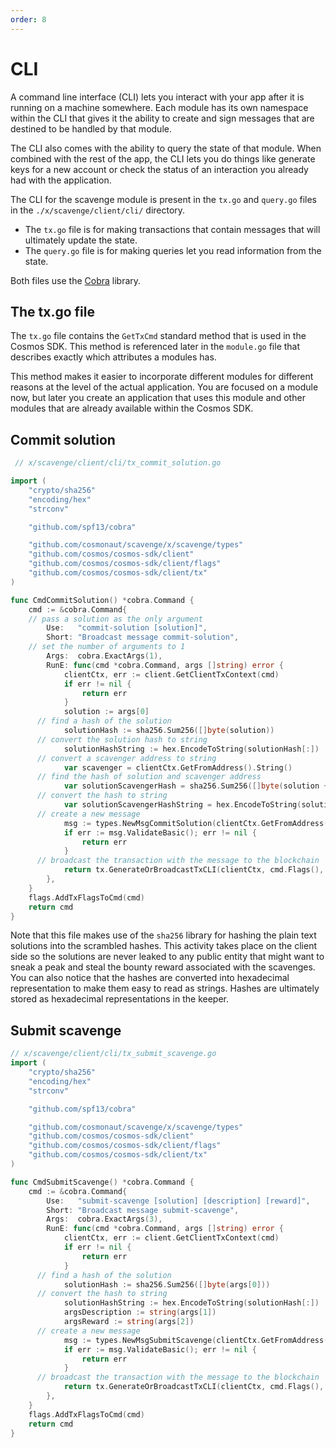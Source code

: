 ```yaml
---
order: 8
---
```


# CLI

A command line interface (CLI) lets you interact with your app after it is running on a machine somewhere. Each module has its own namespace within the CLI that gives it the ability to create and sign messages that are destined to be handled by that module. 

The CLI also comes with the ability to query the state of that module. When combined with the rest of the app, the CLI lets you do things like generate keys for a new account or check the status of an interaction you already had with the application.

The CLI for the scavenge module is present in the `tx.go` and `query.go` files in the `./x/scavenge/client/cli/` directory.

- The `tx.go` file is for making transactions that contain messages that will ultimately update the state.
- The `query.go` file is for making queries let you read information from the state.

Both files use the [Cobra](https://github.com/spf13/cobra) library.

## The tx.go file

The `tx.go` file contains the `GetTxCmd` standard method that is used in the Cosmos SDK. This method is referenced later in the `module.go` file that describes exactly which attributes a modules has.

This method makes it easier to incorporate different modules for different reasons at the level of the actual application. You are focused on a module now, but later you create an application that uses this module and other modules that are already available within the Cosmos SDK.

## Commit solution

```go
 // x/scavenge/client/cli/tx_commit_solution.go

import (
	"crypto/sha256"
	"encoding/hex"
	"strconv"

	"github.com/spf13/cobra"

	"github.com/cosmonaut/scavenge/x/scavenge/types"
	"github.com/cosmos/cosmos-sdk/client"
	"github.com/cosmos/cosmos-sdk/client/flags"
	"github.com/cosmos/cosmos-sdk/client/tx"
)

func CmdCommitSolution() *cobra.Command {
	cmd := &cobra.Command{
    // pass a solution as the only argument
		Use:   "commit-solution [solution]",
		Short: "Broadcast message commit-solution",
    // set the number of arguments to 1
		Args:  cobra.ExactArgs(1),
		RunE: func(cmd *cobra.Command, args []string) error {
			clientCtx, err := client.GetClientTxContext(cmd)
			if err != nil {
				return err
			}
			solution := args[0]
      // find a hash of the solution
			solutionHash := sha256.Sum256([]byte(solution))
      // convert the solution hash to string
			solutionHashString := hex.EncodeToString(solutionHash[:])
      // convert a scavenger address to string
			var scavenger = clientCtx.GetFromAddress().String()
      // find the hash of solution and scavenger address
			var solutionScavengerHash = sha256.Sum256([]byte(solution + scavenger))
      // convert the hash to string
			var solutionScavengerHashString = hex.EncodeToString(solutionScavengerHash[:])
      // create a new message
			msg := types.NewMsgCommitSolution(clientCtx.GetFromAddress().String(), string(solutionHashString), string(solutionScavengerHashString))
			if err := msg.ValidateBasic(); err != nil {
				return err
			}
      // broadcast the transaction with the message to the blockchain
			return tx.GenerateOrBroadcastTxCLI(clientCtx, cmd.Flags(), msg)
		},
	}
	flags.AddTxFlagsToCmd(cmd)
	return cmd
}
```

Note that this file makes use of the `sha256` library for hashing the plain text solutions into the scrambled hashes. This activity takes place on the client side so the solutions are never leaked to any public entity that might want to sneak a peak and steal the bounty reward associated with the scavenges. You can also notice that the hashes are converted into hexadecimal representation to make them easy to read as strings. Hashes are ultimately stored as hexadecimal representations in the keeper.

## Submit scavenge

```go
// x/scavenge/client/cli/tx_submit_scavenge.go
import (
	"crypto/sha256"
	"encoding/hex"
	"strconv"

	"github.com/spf13/cobra"

	"github.com/cosmonaut/scavenge/x/scavenge/types"
	"github.com/cosmos/cosmos-sdk/client"
	"github.com/cosmos/cosmos-sdk/client/flags"
	"github.com/cosmos/cosmos-sdk/client/tx"
)

func CmdSubmitScavenge() *cobra.Command {
	cmd := &cobra.Command{
		Use:   "submit-scavenge [solution] [description] [reward]",
		Short: "Broadcast message submit-scavenge",
		Args:  cobra.ExactArgs(3),
		RunE: func(cmd *cobra.Command, args []string) error {
			clientCtx, err := client.GetClientTxContext(cmd)
			if err != nil {
				return err
			}
      // find a hash of the solution
			solutionHash := sha256.Sum256([]byte(args[0]))
      // convert the hash to string
			solutionHashString := hex.EncodeToString(solutionHash[:])
			argsDescription := string(args[1])
			argsReward := string(args[2])
      // create a new message
			msg := types.NewMsgSubmitScavenge(clientCtx.GetFromAddress().String(), string(solutionHashString), string(argsDescription), string(argsReward))
			if err := msg.ValidateBasic(); err != nil {
				return err
			}
      // broadcast the transaction with the message to the blockchain
			return tx.GenerateOrBroadcastTxCLI(clientCtx, cmd.Flags(), msg)
		},
	}
	flags.AddTxFlagsToCmd(cmd)
	return cmd
}
```
